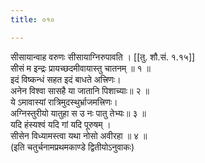 ```yaml
---
title: ०१०

---
```

सीसायान्वाह वरुणः सीसायाग्निरुपावति । [[तु. शौ.सं. १.१५]]  
सीसं म इन्द्रः प्रायच्छदमीवायास्तु चातनम् ॥ १ ॥  
इदं विष्कन्धं सहत इदं बाधते अत्त्रिणः।  
अनेन विश्वा सासहै या जातानि पिशाच्याः॥ २ ॥  
ये ऽमावास्यां रात्रिमुदस्थुर्भ्राजमत्त्रिणः।  
अग्निस्तुरीयो यातुहा स उ नः पातु तेभ्यः॥ ३ ॥  
यदि हंस्यश्वं यदि गां यदि पूरुषम् ।  
सीसेन विध्यामस्त्वा यथा नोसो अवीरहा ॥ ४ ॥  
(इति चतुर्चनामप्रथमकाण्डे द्वितीयोऽनुवाकः)  